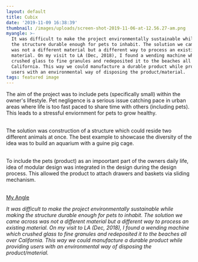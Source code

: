 ```yaml
---
layout: default
title: Cubix
date: '2019-11-09 16:38:39'
thumbnail: /images/uploads/screen-shot-2019-11-06-at-12.56.27-am.png
myangle: >-
  It was difficult to make the project environmentally sustainable while making
  the structure durable enough for pets to inhabit. The solution we came across
  was not a different material but a different way to process an existing
  material. On my visit to LA (Dec, 2018), I found a wending machine which
  crushed glass to fine granules and redeposited it to the beaches all over
  California. This way we could manufacture a durable product while providing
  users with an environmental way of disposing the product/material.
tags: featured image
---
```

The aim of the project was to include pets (specifically small) within the owner's lifestyle. Pet negligence is a serious issue catching pace in urban areas where life is too fast paced to share time with others (including pets). This leads to a stressful enviornment for pets to grow healthy. 

<br>The solution was construction of a structure which could reside two different animals at once. The best example to showcase the diversity of the idea was to build an aquarium with a guine pig cage. 

<br> To include the pets (product) as an impoortant part of the owners daily life, idea of modular design was integrated in the design during the design process. This allowed the product to attach drawers and baskets via sliding mechanism.

<br><u>My Angle</u>

_It was difficult to make the project environmentally sustainable while making the structure durable enough for pets to inhabit. The solution we came across was not a different material but a different way to process an existing material. On my visit to LA (Dec, 2018), I found a wending machine which crushed glass to fine granules and redeposited it to the beaches all over California. This way we could manufacture a durable product while providing users with an environmental way of disposing the product/material._

<br><br>

